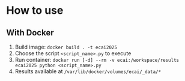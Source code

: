 # How to use

## With Docker
1. Build image: `docker build . -t ecai2025`
2. Choose the script `<script_name>.py` to execute
2. Run container: `docker run [-d] --rm -v ecai:/workspace/results ecai2025 python <script_name>.py`
3. Results available at `/var/lib/docker/volumes/ecai/_data/*`
